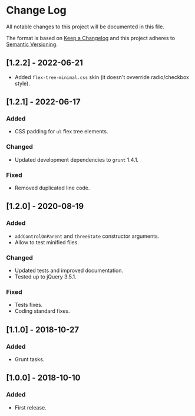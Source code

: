 # Change Log
All notable changes to this project will be documented in this file.

The format is based on [Keep a Changelog](http://keepachangelog.com/)
and this project adheres to [Semantic Versioning](http://semver.org/).

## [1.2.2] - 2022-06-21
 - Added `flex-tree-minimal.css` skin (it doesn't ovverride radio/checkbox style).

## [1.2.1] - 2022-06-17
### Added
 - CSS padding for `ul` flex tree elements. 

### Changed
 - Updated development dependencies to `grunt` 1.4.1.

### Fixed
 - Removed duplicated line code.

## [1.2.0] - 2020-08-19
### Added
 - `addControlOnParent` and `threeState` constructor arguments.
 - Allow to test minified files.

### Changed
 - Updated tests and improved documentation.
 - Tested up to jQuery 3.5.1.

### Fixed
 - Tests fixes.
 - Coding standard fixes.

## [1.1.0] - 2018-10-27
### Added
 - Grunt tasks.
 
## [1.0.0] - 2018-10-10
### Added
 - First release.
